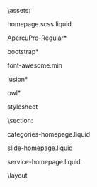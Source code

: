 \assets:

homepage.scss.liquid

ApercuPro-Regular*

bootstrap*

font-awesome.min

lusion*

owl*

stylesheet

\section:

categories-homepage.liquid

slide-homepage.liquid

service-homepage.liquid

\layout


  <link href="https://cdnjs.cloudflare.com/ajax/libs/font-awesome/4.7.0/css/font-awesome.min.css" rel="stylesheet">
  
  <link href="{{ 'stylesheet.css' | asset_url }}" rel="stylesheet" type="text/css"/>
  
  <link rel="stylesheet" href="{{ 'bootstrap.min.css' | asset_url }}" type="text/css">
  
  <link rel="stylesheet" href="{{ 'owl.carousel.css' | asset_url }}" type="text/css">
  
  <link rel="stylesheet" href="{{ 'owl.theme.default.css' | asset_url }}" type="text/css">
  
  <link type="text/css" href="{{ 'homepage.scss.css' | asset_url }}" rel="stylesheet">
  
  <script src="https://code.jquery.com/jquery-3.4.1.js" integrity="sha256-WpOohJOqMqqyKL9FccASB9O0KwACQJpFTUBLTYOVvVU=" crossorigin="anonymous"></script>
  
  <script src="//cdn.jsdelivr.net/npm/slick-carousel@1.8.1/slick/slick.min.js"></script>
  
  <script src="{{ 'bootstrap.js' | asset_url }}"></script>
  
  <script src="{{ 'bootstrap.min.js' | asset_url }}"></script>
  
  <script src="{{ 'owl.carousel.js' | asset_url }}"></script>
  
  <script src=" {{ 'owl.carousel.min.js' | asset_url }}"></script>
  
  
